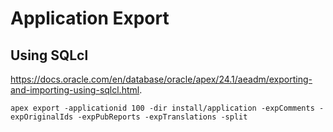 # Application Export

## Using SQLcl

<https://docs.oracle.com/en/database/oracle/apex/24.1/aeadm/exporting-and-importing-using-sqlcl.html>.

```text
apex export -applicationid 100 -dir install/application -expComments -expOriginalIds -expPubReports -expTranslations -split
```
